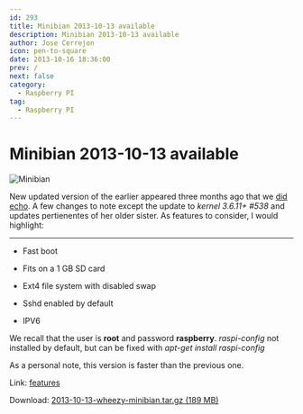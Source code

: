 ```yaml
---
id: 293
title: Minibian 2013-10-13 available
description: Minibian 2013-10-13 available
author: Jose Cerrejon
icon: pen-to-square
date: 2013-10-16 18:36:00
prev: /
next: false
category:
  - Raspberry PI
tag:
  - Raspberry PI
---
```


# Minibian 2013-10-13 available

![Minibian](/images/raspflash.jpg)

New updated version of the earlier appeared three months ago that we [did echo]( /post.php?id=216). A few changes to note except the update to *kernel 3.6.11+ #538* and updates pertienentes of her older sister. As features to consider, I would highlight:

- - -
* Fast boot

* Fits on a 1 GB SD card

* Ext4 file system with disabled swap

* Sshd enabled by default

* IPV6

We recall that the user is **root** and password **raspberry**. *raspi-config* not installed by default, but can be fixed with *apt-get install raspi-config*

As a personal note, this version is faster than the previous one.

Link: [features](http://minibianpi.wordpress.com/features/)

Download: [2013-10-13-wheezy-minibian.tar.gz (189 MB)](http://sourceforge.net/projects/minibian/files/2013-10-13-wheezy-minibian.tar.gz/download)